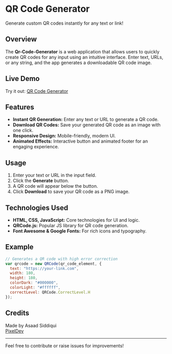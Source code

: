 # QR Code Generator

Generate custom QR codes instantly for any text or link!

## Overview

The **Qr-Code-Generator** is a web application that allows users to quickly create QR codes for any input using an intuitive interface. Enter text, URLs, or any string, and the app generates a downloadable QR code image.

## Live Demo

Try it out: [QR Code Generator](https://qr-code-generator-theta-two.vercel.app)

## Features

- **Instant QR Generation:** Enter any text or URL to generate a QR code.
- **Download QR Codes:** Save your generated QR code as an image with one click.
- **Responsive Design:** Mobile-friendly, modern UI.
- **Animated Effects:** Interactive button and animated footer for an engaging experience.

## Usage

1. Enter your text or URL in the input field.
2. Click the **Generate** button.
3. A QR code will appear below the button.
4. Click **Download** to save your QR code as a PNG image.

## Technologies Used

- **HTML, CSS, JavaScript:** Core technologies for UI and logic.
- **QRCode.js:** Popular JS library for QR code generation.
- **Font Awesome & Google Fonts:** For rich icons and typography.

## Example

```javascript
// Generates a QR code with high error correction
var qrcode = new QRCode(qr_code_element, {
  text: "https://your-link.com",
  width: 180,
  height: 180,
  colorDark: "#000000",
  colorLight: "#ffffff",
  correctLevel: QRCode.CorrectLevel.H
});
```

## Credits

Made by Asaad Siddiqui  
[PixelDev](https://www.youtube.com/@CubicDeveloper)

---

Feel free to contribute or raise issues for improvements!
